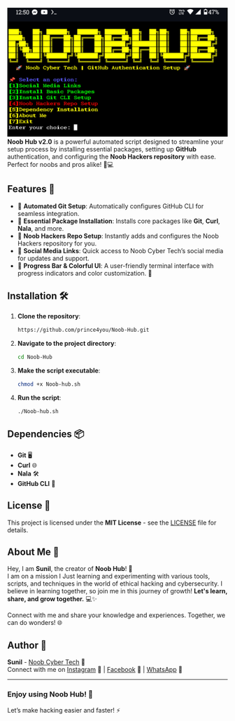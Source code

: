 ![Noob Hub Image](https://github.com/prince4you/Noob-Hub/blob/main/noobhub.jpg)
**Noob Hub v2.0** is a powerful automated script designed to streamline your setup process by installing essential packages, setting up **GitHub** authentication, and configuring the **Noob Hackers repository** with ease. Perfect for noobs and pros alike! 🔧💻

## Features 🌟
- 🔹 **Automated Git Setup**: Automatically configures GitHub CLI for seamless integration.
- 🔹 **Essential Package Installation**: Installs core packages like **Git**, **Curl**, **Nala**, and more.
- 🔹 **Noob Hackers Repo Setup**: Instantly adds and configures the Noob Hackers repository for you. 
- 🔹 **Social Media Links**: Quick access to Noob Cyber Tech’s social media for updates and support.
- 🔹 **Progress Bar & Colorful UI**: A user-friendly terminal interface with progress indicators and color customization. 🎨

## Installation 🛠️

1. **Clone the repository**:

    ```bash
    https://github.com/prince4you/Noob-Hub.git
    ```

2. **Navigate to the project directory**:

    ```bash
    cd Noob-Hub
    ```

3. **Make the script executable**:

    ```bash
    chmod +x Noob-hub.sh
    ```

4. **Run the script**:

    ```bash
    ./Noob-hub.sh
    ```


## Dependencies 📦
- **Git** 🖥️
- **Curl** 🌐
- **Nala** 🛠️
- **GitHub CLI** 🔑

## License 📜
This project is licensed under the **MIT License** - see the [LICENSE](LICENSE) file for details.

## About Me 📝

Hey, I am **Sunil**, the creator of **Noob Hub**! 🚀  
I am on a mission I Just learning and experimenting with various tools, scripts, and techniques in the world of ethical hacking and cybersecurity. I believe in learning together, so join me in this journey of growth! **Let's learn, share, and grow together.** 💻✨

Connect with me and share your knowledge and experiences. Together, we can do wonders! 🌐

## Author 📝
**Sunil** - [Noob Cyber Tech](https://youtube.com/@noobcybertech2024) 🎥  
Connect with me on [Instagram](https://instagram.com/annon_4you) 📸 | [Facebook](https://www.facebook.com/share/1HrTAb9GoH/) 💬 | [WhatsApp](https://chat.whatsapp.com/DQHA1MZ46RYGlyIIOPZR2T) 📲

---

### Enjoy using Noob Hub! 🚀  
Let’s make hacking easier and faster! ⚡
